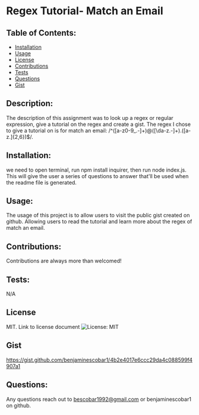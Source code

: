   # Regex Tutorial- Match an Email

  ## Table of Contents:
  - [Installation](#installation)
  - [Usage](#usage)
  - [License](#license)
  - [Contributions](#Contributions)
  - [Tests](#tests)
  - [Questions](#questions)
  - [Gist](#Gist)
  


  ## Description:
  The description of this assignment was to look up a regex or regular expression, give a tutorial on the regex and create a gist. The regex I chose to give a tutorial on is for match an email: /^([a-z0-9_\.-]+)@([\da-z\.-]+)\.([a-z\.]{2,6})$/.


  ## Installation:
  we need to open terminal, run npm install inquirer, then run node index.js. This will give the user a series of questions to answer that'll be used when the readme file is generated.

  ## Usage:
  The usage of this project is to allow users to visit the public gist created on github. Allowing users to read the tutorial and learn more about the regex of match an email.

  ## Contributions:
  Contributions are always more than welcomed!

  ## Tests:
  N/A

  ## License
  MIT. Link to license document ![License: MIT](https://opensource.org/licenses/MIT)

  ## Gist
  https://gist.github.com/benjaminescobar1/4b2e4017e6ccc29da4c088599f4907a1

  ## Questions:
  Any questions reach out to bescobar1992@gmail.com or benjaminescobar1 on github.
